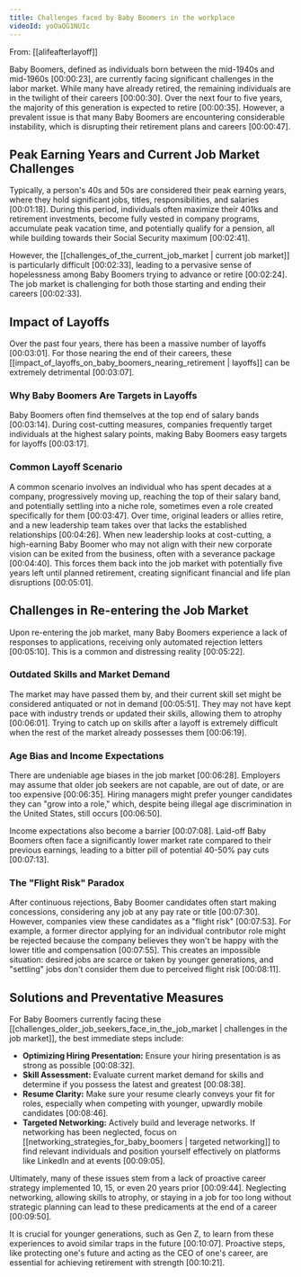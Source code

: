 ```yaml
---
title: Challenges faced by Baby Boomers in the workplace
videoId: yoOaQG1NUIc
---
```


From: [[alifeafterlayoff]] <br/> 

Baby Boomers, defined as individuals born between the mid-1940s and mid-1960s <a class="yt-timestamp" data-t="00:00:23">[00:00:23]</a>, are currently facing significant challenges in the labor market. While many have already retired, the remaining individuals are in the twilight of their careers <a class="yt-timestamp" data-t="00:00:30">[00:00:30]</a>. Over the next four to five years, the majority of this generation is expected to retire <a class="yt-timestamp" data-t="00:00:35">[00:00:35]</a>. However, a prevalent issue is that many Baby Boomers are encountering considerable instability, which is disrupting their retirement plans and careers <a class="yt-timestamp" data-t="00:00:47">[00:00:47]</a>.

## Peak Earning Years and Current Job Market Challenges

Typically, a person's 40s and 50s are considered their peak earning years, where they hold significant jobs, titles, responsibilities, and salaries <a class="yt-timestamp" data-t="00:01:18">[00:01:18]</a>. During this period, individuals often maximize their 401ks and retirement investments, become fully vested in company programs, accumulate peak vacation time, and potentially qualify for a pension, all while building towards their Social Security maximum <a class="yt-timestamp" data-t="00:02:41">[00:02:41]</a>.

However, the [[challenges_of_the_current_job_market | current job market]] is particularly difficult <a class="yt-timestamp" data-t="00:02:33">[00:02:33]</a>, leading to a pervasive sense of hopelessness among Baby Boomers trying to advance or retire <a class="yt-timestamp" data-t="00:02:24">[00:02:24]</a>. The job market is challenging for both those starting and ending their careers <a class="yt-timestamp" data-t="00:02:33">[00:02:33]</a>.

## Impact of Layoffs

Over the past four years, there has been a massive number of layoffs <a class="yt-timestamp" data-t="00:03:01">[00:03:01]</a>. For those nearing the end of their careers, these [[impact_of_layoffs_on_baby_boomers_nearing_retirement | layoffs]] can be extremely detrimental <a class="yt-timestamp" data-t="00:03:07">[00:03:07]</a>.

### Why Baby Boomers Are Targets in Layoffs

Baby Boomers often find themselves at the top end of salary bands <a class="yt-timestamp" data-t="00:03:14">[00:03:14]</a>. During cost-cutting measures, companies frequently target individuals at the highest salary points, making Baby Boomers easy targets for layoffs <a class="yt-timestamp" data-t="00:03:17">[00:03:17]</a>.

### Common Layoff Scenario

A common scenario involves an individual who has spent decades at a company, progressively moving up, reaching the top of their salary band, and potentially settling into a niche role, sometimes even a role created specifically for them <a class="yt-timestamp" data-t="00:03:47">[00:03:47]</a>. Over time, original leaders or allies retire, and a new leadership team takes over that lacks the established relationships <a class="yt-timestamp" data-t="00:04:26">[00:04:26]</a>. When new leadership looks at cost-cutting, a high-earning Baby Boomer who may not align with their new corporate vision can be exited from the business, often with a severance package <a class="yt-timestamp" data-t="00:04:40">[00:04:40]</a>. This forces them back into the job market with potentially five years left until planned retirement, creating significant financial and life plan disruptions <a class="yt-timestamp" data-t="00:05:01">[00:05:01]</a>.

## Challenges in Re-entering the Job Market

Upon re-entering the job market, many Baby Boomers experience a lack of responses to applications, receiving only automated rejection letters <a class="yt-timestamp" data-t="00:05:10">[00:05:10]</a>. This is a common and distressing reality <a class="yt-timestamp" data-t="00:05:22">[00:05:22]</a>.

### Outdated Skills and Market Demand

The market may have passed them by, and their current skill set might be considered antiquated or not in demand <a class="yt-timestamp" data-t="00:05:51">[00:05:51]</a>. They may not have kept pace with industry trends or updated their skills, allowing them to atrophy <a class="yt-timestamp" data-t="00:06:01">[00:06:01]</a>. Trying to catch up on skills after a layoff is extremely difficult when the rest of the market already possesses them <a class="yt-timestamp" data-t="00:06:19">[00:06:19]</a>.

### Age Bias and Income Expectations

There are undeniable age biases in the job market <a class="yt-timestamp" data-t="00:06:28">[00:06:28]</a>. Employers may assume that older job seekers are not capable, are out of date, or are too expensive <a class="yt-timestamp" data-t="00:06:35">[00:06:35]</a>. Hiring managers might prefer younger candidates they can "grow into a role," which, despite being illegal age discrimination in the United States, still occurs <a class="yt-timestamp" data-t="00:06:50">[00:06:50]</a>.

Income expectations also become a barrier <a class="yt-timestamp" data-t="00:07:08">[00:07:08]</a>. Laid-off Baby Boomers often face a significantly lower market rate compared to their previous earnings, leading to a bitter pill of potential 40-50% pay cuts <a class="yt-timestamp" data-t="00:07:13">[00:07:13]</a>.

### The "Flight Risk" Paradox

After continuous rejections, Baby Boomer candidates often start making concessions, considering any job at any pay rate or title <a class="yt-timestamp" data-t="00:07:30">[00:07:30]</a>. However, companies view these candidates as a "flight risk" <a class="yt-timestamp" data-t="00:07:53">[00:07:53]</a>. For example, a former director applying for an individual contributor role might be rejected because the company believes they won't be happy with the lower title and compensation <a class="yt-timestamp" data-t="00:07:55">[00:07:55]</a>. This creates an impossible situation: desired jobs are scarce or taken by younger generations, and "settling" jobs don't consider them due to perceived flight risk <a class="yt-timestamp" data-t="00:08:11">[00:08:11]</a>.

## Solutions and Preventative Measures

For Baby Boomers currently facing these [[challenges_older_job_seekers_face_in_the_job_market | challenges in the job market]], the best immediate steps include:

*   **Optimizing Hiring Presentation:** Ensure your hiring presentation is as strong as possible <a class="yt-timestamp" data-t="00:08:32">[00:08:32]</a>.
*   **Skill Assessment:** Evaluate current market demand for skills and determine if you possess the latest and greatest <a class="yt-timestamp" data-t="00:08:38">[00:08:38]</a>.
*   **Resume Clarity:** Make sure your resume clearly conveys your fit for roles, especially when competing with younger, upwardly mobile candidates <a class="yt-timestamp" data-t="00:08:46">[00:08:46]</a>.
*   **Targeted Networking:** Actively build and leverage networks. If networking has been neglected, focus on [[networking_strategies_for_baby_boomers | targeted networking]] to find relevant individuals and position yourself effectively on platforms like LinkedIn and at events <a class="yt-timestamp" data-t="00:09:05">[00:09:05]</a>.

Ultimately, many of these issues stem from a lack of proactive career strategy implemented 10, 15, or even 20 years prior <a class="yt-timestamp" data-t="00:09:44">[00:09:44]</a>. Neglecting networking, allowing skills to atrophy, or staying in a job for too long without strategic planning can lead to these predicaments at the end of a career <a class="yt-timestamp" data-t="00:09:50">[00:09:50]</a>.

It is crucial for younger generations, such as Gen Z, to learn from these experiences to avoid similar traps in the future <a class="yt-timestamp" data-t="00:10:07">[00:10:07]</a>. Proactive steps, like protecting one's future and acting as the CEO of one's career, are essential for achieving retirement with strength <a class="yt-timestamp" data-t="00:10:21">[00:10:21]</a>.